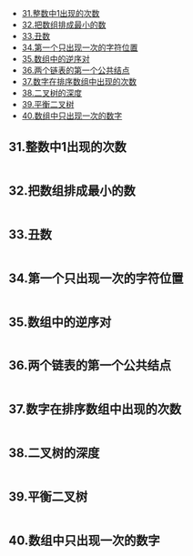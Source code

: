 <!-- TOC -->

- [31.整数中1出现的次数](#31整数中1出现的次数)
- [32.把数组排成最小的数](#32把数组排成最小的数)
- [33.丑数](#33丑数)
- [34.第一个只出现一次的字符位置](#34第一个只出现一次的字符位置)
- [35.数组中的逆序对](#35数组中的逆序对)
- [36.两个链表的第一个公共结点](#36两个链表的第一个公共结点)
- [37.数字在排序数组中出现的次数](#37数字在排序数组中出现的次数)
- [38.二叉树的深度](#38二叉树的深度)
- [39.平衡二叉树](#39平衡二叉树)
- [40.数组中只出现一次的数字](#40数组中只出现一次的数字)

<!-- /TOC -->
## 31.整数中1出现的次数
>
```java

```

## 32.把数组排成最小的数
>
```java

```

## 33.丑数
>
```java

```

## 34.第一个只出现一次的字符位置
>
```java

```

## 35.数组中的逆序对
>
```java

```

## 36.两个链表的第一个公共结点
>
```java

```

## 37.数字在排序数组中出现的次数
>
```java

```

## 38.二叉树的深度
>
```java

```

## 39.平衡二叉树
>
```java

```

## 40.数组中只出现一次的数字
>
```java

```